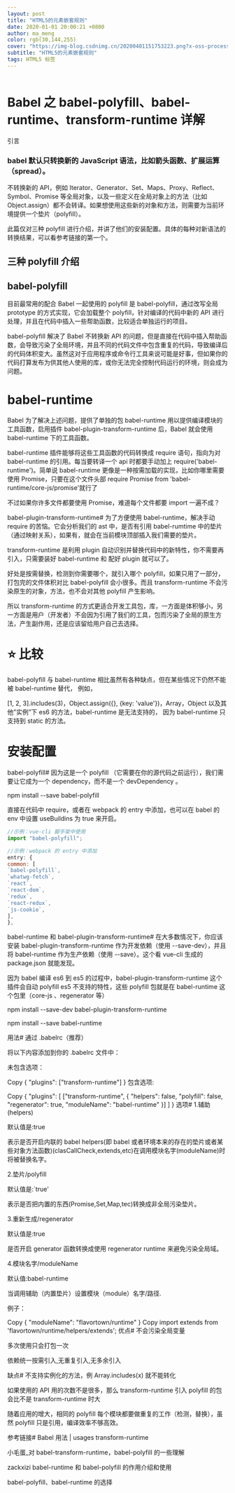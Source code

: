 ```yaml
---
layout: post
title: "HTML5的元素嵌套规则"
date: 2020-01-01 20:00:21 +0800
author: ma_meng
color: rgb(30,144,255)
cover: "https://img-blog.csdnimg.cn/20200401151753223.png?x-oss-process=image/watermark,type_ZmFuZ3poZW5naGVpdGk,shadow_10,text_aHR0cHM6Ly9ibG9nLmNzZG4ubmV0L2d1b2thaWdkZw==,size_16,color_FFFFFF,t_70"
subtitle: "HTML5的元素嵌套规则"
tags: HTML5 标签
---
```


![]()

# Babel 之 babel-polyfill、babel-runtime、transform-runtime 详解

引言

### babel 默认只转换新的 JavaScript 语法，比如箭头函数、扩展运算（spread）。

不转换新的 API，例如 Iterator、Generator、Set、Maps、Proxy、Reflect、Symbol、Promise 等全局对象，以及一些定义在全局对象上的方法（比如 Object.assign）都不会转译。如果想使用这些新的对象和方法，则需要为当前环境提供一个垫片（polyfill）。

此篇仅对三种 polyfill 进行介绍，并讲了他们的安装配置。具体的每种对新语法的转换结果，可以看参考链接的第一个。

## 三种 polyfill 介绍

## babel-polyfill

目前最常用的配合 Babel 一起使用的 polyfill 是 babel-polyfill，通过改写全局 prototype 的方式实现，它会加载整个 polyfill，针对编译的代码中新的 API 进行处理，并且在代码中插入一些帮助函数，比较适合单独运行的项目。

babel-polyfill 解决了 Babel 不转换新 API 的问题，但是直接在代码中插入帮助函数，会导致污染了全局环境，并且不同的代码文件中包含重复的代码，导致编译后的代码体积变大。虽然这对于应用程序或命令行工具来说可能是好事，但如果你的代码打算发布为供其他人使用的库，或你无法完全控制代码运行的环境，则会成为问题。

# babel-runtime

Babel 为了解决上述问题，提供了单独的包 babel-runtime 用以提供编译模块的工具函数，启用插件 babel-plugin-transform-runtime 后，Babel 就会使用 babel-runtime 下的工具函数。

babel-runtime 插件能够将这些工具函数的代码转换成 require 语句，指向为对 babel-runtime 的引用。每当要转译一个 api 时都要手动加上 require('babel-runtime')。简单说 babel-runtime 更像是一种按需加载的实现，比如你哪里需要使用 Promise，只要在这个文件头部 require Promise from 'babel-runtime/core-js/promise'就行了

不过如果你许多文件都要使用 Promise，难道每个文件都要 import 一遍不成？

babel-plugin-transform-runtime#
为了方便使用 babel-runtime，解决手动 require 的苦恼。它会分析我们的 ast 中，是否有引用 babel-rumtime 中的垫片（通过映射关系），如果有，就会在当前模块顶部插入我们需要的垫片。

transform-runtime 是利用 plugin 自动识别并替换代码中的新特性，你不需要再引入，只需要装好 babel-runtime 和 配好 plugin 就可以了。

好处是按需替换，检测到你需要哪个，就引入哪个 polyfill，如果只用了一部分，打包完的文件体积对比 babel-polyfill 会小很多。而且 transform-runtime 不会污染原生的对象，方法，也不会对其他 polyfill 产生影响。

所以 transform-runtime 的方式更适合开发工具包，库，一方面是体积够小，另一方面是用户（开发者）不会因为引用了我们的工具，包而污染了全局的原生方法，产生副作用，还是应该留给用户自己去选择。

# ⭐ 比较

babel-polyfill 与 babel-runtime 相比虽然有各种缺点，但在某些情况下仍然不能被 babel-runtime 替代， 例如，

[1, 2, 3].includes(3)，Object.assign({}, {key: 'value'})，Array，Object 以及其他”实例”下 es6 的方法，babel-runtime 是无法支持的， 因为 babel-runtime 只支持到 static 的方法。

# 安装配置

babel-polyfill#
因为这是一个 polyfill （它需要在你的源代码之前运行），我们需要让它成为一个 dependency，而不是一个 devDependency 。

npm install --save babel-polyfill

直接在代码中 require，或者在 webpack 的 entry 中添加，也可以在 babel 的 env 中设置 useBuildins 为 true 来开启。

```js
//示例：vue-cli 脚手架中使用
import "babel-polyfill";
```

```js
//示例：webpack 的 entry 中添加
entry: {
common: [
`babel-polyfill`,
`whatwg-fetch`,
`react`,
`react-dom`,
`redux`,
`react-redux`,
`js-cookie`,
],
},
```

babel-runtime 和 babel-plugin-transform-runtime#
在大多数情况下，你应该安装 babel-plugin-transform-runtime 作为开发依赖（使用 --save-dev），并且将 babel-runtime 作为生产依赖（使用 --save）。这个看 vue-cli 生成的 package.json 就能发现。

因为 babel 编译 es6 到 es5 的过程中，babel-plugin-transform-runtime 这个插件会自动 polyfill es5 不支持的特性，这些 polyfill 包就是在 babel-runtime 这个包里（core-js 、regenerator 等）

npm install --save-dev babel-plugin-transform-runtime

npm install --save babel-runtime

用法#
通过 .babelrc（推荐）

将以下内容添加到你的 .babelrc 文件中：

未包含选项：

Copy
{
"plugins": ["transform-runtime"]
}
包含选项:

Copy
{
"plugins": [
["transform-runtime", {
"helpers": false,
"polyfill": false,
"regenerator": true,
"moduleName": "babel-runtime"
}]
]
}
选项# 1.辅助(helpers)

默认值是:true

表示是否开启内联的 babel helpers(即 babel 或者环境本来的存在的垫片或者某些对象方法函数)(clasCallCheck,extends,etc)在调用模块名字(moduleName)时将被替换名字。

2.垫片/polyfill

默认值是:`true'

表示是否把内置的东西(Promise,Set,Map,tec)转换成非全局污染垫片。

3.重新生成/regenerator

默认值是:true

是否开启 generator 函数转换成使用 regenerator runtime 来避免污染全局域。

4.模块名字/moduleName

默认值:babel-runtime

当调用辅助（内置垫片）设置模块（module）名字/路径.

例子：

Copy
{
"moduleName": "flavortown/runtime"
}
Copy
import extends from 'flavortown/runtime/helpers/extends';
优点#
不会污染全局变量

多次使用只会打包一次

依赖统一按需引入,无重复引入,无多余引入

缺点#
不支持实例化的方法，例 Array.includes(x) 就不能转化

如果使用的 API 用的次数不是很多，那么 transform-runtime 引入 polyfill 的包会比不是 transform-runtime 时大

随着应用的增大，相同的 polyfill 每个模块都要做重复的工作（检测，替换），虽然 polyfill 只是引用，编译效率不够高效。

参考链接#
Babel 用法 | usages transform-runtime

小毛蛋\_对 babel-transform-runtime，babel-polyfill 的一些理解

zackxizi babel-runtime 和 babel-polyfill 的作用介绍和使用

babel-polyfill、babel-runtime 的选择
